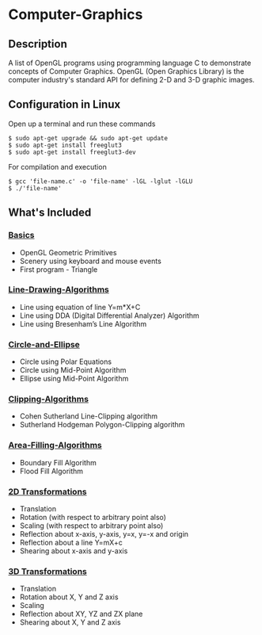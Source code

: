 # Computer-Graphics


## Description

A list of OpenGL programs using programming language C to demonstrate concepts of Computer Graphics. OpenGL (Open Graphics Library) is the computer industry's standard API for defining 2-D and 3-D graphic images. 


## Configuration in Linux

Open up a terminal and run these commands

```
$ sudo apt-get upgrade && sudo apt-get update
$ sudo apt-get install freeglut3
$ sudo apt-get install freeglut3-dev
```
For compilation and execution
```
$ gcc 'file-name.c' -o 'file-name' -lGL -lglut -lGLU
$ ./'file-name'
```

## What's Included

### [Basics](/Basics)

- OpenGL Geometric Primitives
- Scenery using keyboard and mouse events
- First program - Triangle 

### [Line-Drawing-Algorithms](/Line-Drawing-Algorithms)

- Line using equation of line Y=m*X+C
- Line using DDA (Digital Differential Analyzer) Algorithm
- Line using Bresenham’s Line Algorithm 

### [Circle-and-Ellipse](/Circle-and-Ellipse)

- Circle using Polar Equations
- Circle using Mid-Point Algorithm
- Ellipse using Mid-Point Algorithm 

### [Clipping-Algorithms](/Clipping-Algorithms)

- Cohen Sutherland Line-Clipping algorithm
- Sutherland Hodgeman Polygon-Clipping algorithm

### [Area-Filling-Algorithms](/Area-Filling-Algorithms)

- Boundary Fill Algorithm
- Flood Fill Algorithm

### [2D Transformations](/2D%20Transformations)

- Translation
- Rotation (with respect to arbitrary point also)
- Scaling (with respect to arbitrary point also)
- Reflection about x-axis, y-axis, y=x, y=-x and origin
- Reflection about a line Y=mX+c 
- Shearing about x-axis and y-axis

### [3D Transformations](/3D%20Transformations)

- Translation
- Rotation about X, Y and Z axis
- Scaling 
- Reflection about XY, YZ and ZX plane
- Shearing about X, Y and Z axis
